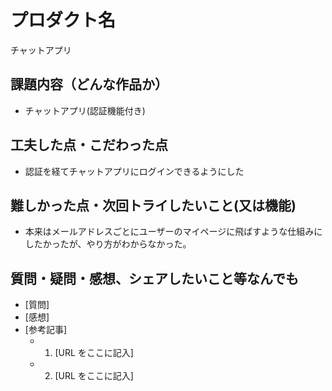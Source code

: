 # プロダクト名

チャットアプリ

## 課題内容（どんな作品か）

- チャットアプリ(認証機能付き)

## 工夫した点・こだわった点

- 認証を経てチャットアプリにログインできるようにした

## 難しかった点・次回トライしたいこと(又は機能)

- 本来はメールアドレスごとにユーザーのマイページに飛ばすような仕組みにしたかったが、やり方がわからなかった。


## 質問・疑問・感想、シェアしたいこと等なんでも

- [質問]
- [感想]
- [参考記事]
  - 1. [URL をここに記入]
  - 2. [URL をここに記入]
